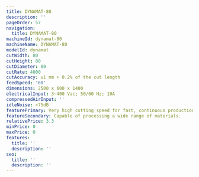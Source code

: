 ```yaml
---
title: DYNAMAT-80
description: ''
pageOrder: 57
navigation:
  title: DYNAMAT-80
machineId: dynamat-80
machineName: DYNAMAT-80
modelId: dynamat
cutWidth: 80
cutHeight: 80
cutDiameter: 80
cutRate: 4000
cutAccuracy: ±1 mm + 0.2% of the cut length
feedSpeed: '60'
dimensions: 2500 x 600 x 1400
electricalInput: 3~400 Vac; 50/60 Hz; 10A
compressedAirInput: ''
idleNoise: <75dB
featurePrimary: Very high cutting speed for fast, continuous production.
featureSecondary: Capable of processing a wide range of materials.
relativePrice: 3.3
minPrice: 0
maxPrice: 0
features:
  title: ''
  description: ''
seo:
  title: ''
  description: ''
---
```

